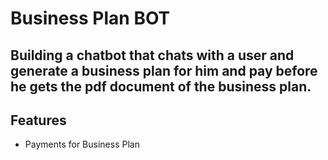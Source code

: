 # Business Plan BOT
Building a chatbot that chats with a user and generate a business plan for him and pay before he gets the pdf document of the business plan.
---
## Features
- Payments for Business Plan